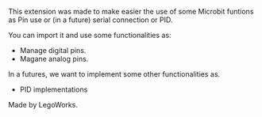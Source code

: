 This extension was made to make easier the use of some Microbit funtions as Pin use or (in a future) serial connection or PID.

You can import it and use some functionalities as:

- Manage digital pins.
- Magane analog pins.

In a futures, we want to implement some other functionalities as.

- PID implementations


 Made by LegoWorks.
